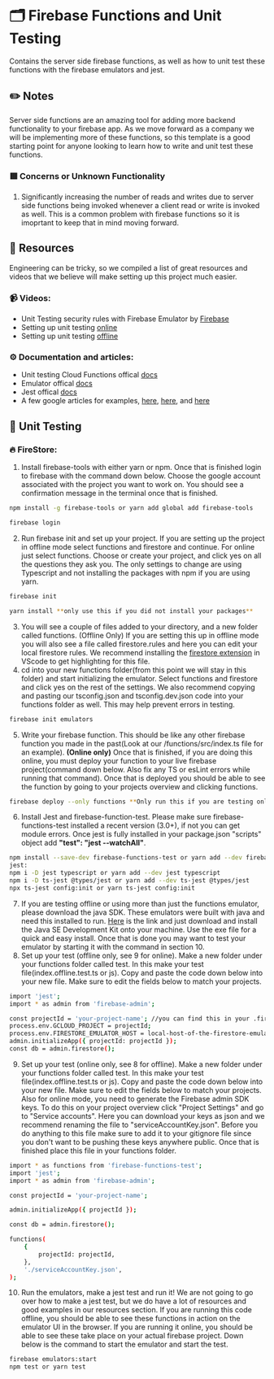 # 🗂 Firebase Functions and Unit Testing
Contains the server side firebase functions, as well as how to unit test these functions with the firebase emulators and jest.

## ✏️ Notes
Server side functions are an amazing tool for adding more backend functionality to your firebase app. As we move forward as a company we will be implementing more of these functions, so this template is a good starting point for anyone looking to learn how to write and unit test these functions.


### 🟥 Concerns or Unknown Functionality
1. Significantly increasing the number of reads and writes due to server side functions being invoked whenever a client read or write is invoked as well. This is a common problem with firebase functions so it is imoprtant to keep that in mind moving forward.


## :newspaper: Resources
Engineering can be tricky, so we compiled a list of great resources and videos that we believe will make setting up this project much easier.

### :video_camera: Videos:

* Unit Testing security rules with Firebase Emulator by [Firebase](https://www.youtube.com/watch?v=VDulvfBpzZE&t=806s)
* Setting up unit testing [online](https://www.youtube.com/watch?v=UDMDpdu5-rE&t=183s)
* Setting up unit testing [offline](https://www.youtube.com/watch?v=8IoCPZJ-zwA)



### :gear: Documentation and articles:
* Unit testing Cloud Functions offical [docs](https://firebase.google.com/docs/functions/unit-testing)
* Emulator offical [docs](https://firebase.google.com/docs/functions/local-emulator)
* Jest offical [docs](https://jestjs.io/docs/getting-started)
* A few google articles for examples, [here](https://javascript.plainenglish.io/unit-testing-firebase-firestore-cloud-functions-7192c2c4649e), [here](https://fireship.io/lessons/testing-cloud-functions-in-firebase/), and [here](https://timo-santi.medium.com/jest-testing-firebase-functions-with-emulator-suite-409907f31f39)


## :microscope: Unit Testing
### :fire: FireStore: 
1. Install firebase-tools with either yarn or npm. Once that is finished login to firebase with the command down below. Choose the google account associated with the project you want to work on. You should see a confirmation message in the terminal once that is finished.
```bash
npm install -g firebase-tools or yarn add global add firebase-tools

firebase login
```
2. Run firebase init and set up your project. If you are setting up the project in offline mode select functions and firestore and continue. For online just select functions. Choose or create your project, and click yes on all the questions they ask you. The only settings to change are using Typescript and not installing the packages with npm if you are using yarn.
 ```bash
firebase init

yarn install **only use this if you did not install your packages**
```
3. You will see a couple of files added to your directory, and a new folder called functions. (Offline Only) If you are setting this up in offline mode you will also see a file called firestore.rules and here you can edit your local firestore rules. We recommend installing the [firestore extension](https://marketplace.visualstudio.com/items?itemName=toba.vsfire) in VScode to get highlighting for this file.
4. cd into your new functions folder(from this point we will stay in this folder) and start initializing the emulator. Select functions and firestore and click yes on the rest of the settings. We also recommend copying and pasting our tsconfig.json and tsconfig.dev.json code into your functions folder as well. This may help prevent errors in testing.
 ```bash
firebase init emulators
```
5. Write your firebase function. This should be like any other firebase function you made in the past(Look at our /functions/src/index.ts file for an example). **(Online only)** Once that is finished, if you are doing this online, you must deploy your function to your live firebase project(command down below. Also fix any TS or esLint errors while running that command). Once that is deployed you should be able to see the function by going to your projects overview and clicking functions.
  ```bash
firebase deploy --only functions **Only run this if you are testing online**
```
6. Install Jest and firebase-function-test. Please make sure firebase-functions-test installed a recent version (3.0+), if not you can get module errors. Once jest is fully installed in your package.json "scripts" object add **"test": "jest --watchAll"**.
 ```bash
npm install --save-dev firebase-functions-test or yarn add --dev firebase-functions-test@latest
jest:
npm i -D jest typescript or yarn add --dev jest typescript
npm i -D ts-jest @types/jest or yarn add --dev ts-jest @types/jest
npx ts-jest config:init or yarn ts-jest config:init
```
7. If you are testing offline or using more than just the functions emulator, please download the java SDK. These emulators were built with java and need this installed to run. [Here](https://www.oracle.com/java/technologies/downloads/#jdk19-windows) is the link and just download and install the Java SE Development Kit onto your machine. Use the exe file for a quick and easy install. Once that is done you may want to test your emulator by starting it with the command in section 10.
8. Set up your test (offline only, see 9 for online). Make a new folder under your functions folder called test. In this make your test file(index.offline.test.ts or js). Copy and paste the code down below into your new file. Make sure to edit the fields below to match your projects.
```bash
import 'jest';
import * as admin from 'firebase-admin';

const projectId = 'your-project-name'; //you can find this in your .firebaseerc in the root of your project
process.env.GCLOUD_PROJECT = projectId;
process.env.FIRESTORE_EMULATOR_HOST = local-host-of-the-firestore-emulator; //You can find this by starting your emulator(next step)
admin.initializeApp({ projectId: projectId });
const db = admin.firestore();
```
9. Set up your test (online only, see 8 for offline). Make a new folder under your functions folder called test. In this make your test file(index.offline.test.ts or js). Copy and paste the code down below into your new file. Make sure to edit the fields below to match your projects. Also for online mode, you need to generate the Firebase admin SDK keys. To do this on your project overview click "Project Settings" and go to "Service accounts". Here you can download your keys as json and we recommend renaming the file to "serviceAccountKey.json". Before you do anything to this file make sure to add it to your gitignore file since you don't want to be pushing these keys anywhere public. Once that is finished place this file in your functions folder.

```bash
import * as functions from 'firebase-functions-test';
import 'jest';
import * as admin from 'firebase-admin';

const projectId = 'your-project-name';

admin.initializeApp({ projectId });

const db = admin.firestore();

functions(
    {
        projectId: projectId,
    },
    './serviceAccountKey.json',
);
```
10. Run the emulators, make a jest test and run it! We are not going to go over how to make a jest test, but we do have a lot of resources and good examples in our resources section. If you are running this code offline, you should be able to see these functions in action on the emulator UI in the browser. If you are running it online, you should be able to see these take place on your actual firebase project. Down below is the command to start the emulator and start the test.

```bash
firebase emulators:start
npm test or yarn test
```




